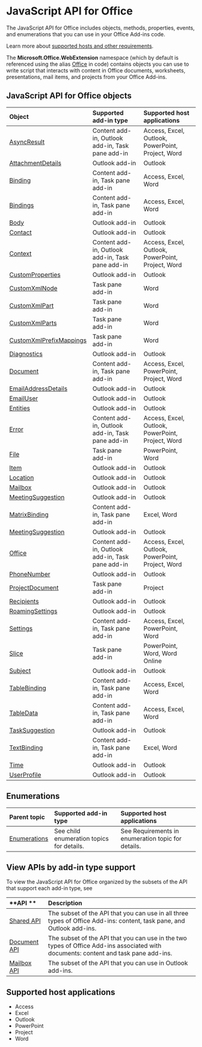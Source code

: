 
# JavaScript API for Office
The JavaScript API for Office includes objects, methods, properties, events, and enumerations that you can use in your Office Add-ins code.

Learn more about [supported hosts and other requirements](../docs/overview/requirements-for-running-office-add-ins.md).

The  **Microsoft.Office.WebExtension** namespace (which by default is referenced using the alias [Office](../reference/shared/office.md) in code) contains objects you can use to write script that interacts with content in Office documents, worksheets, presentations, mail items, and projects from your Office Add-ins.
## JavaScript API for Office objects


|**Object**|**Supported add-in type**|**Supported host applications**|
|:-----|:-----|:-----|
|[AsyncResult](../reference/shared/asyncresult.md)|Content add-in, Outlook add-in, Task pane add-in|Access, Excel, Outlook, PowerPoint, Project, Word|
|[AttachmentDetails](../reference/outlook/simple-types.md)|Outlook add-in|Outlook|
|[Binding](../reference/shared/binding.md)|Content add-in, Task pane add-in|Access, Excel, Word|
|[Bindings](../reference/shared/bindings.bindings.md)|Content add-in, Task pane add-in|Access, Excel, Word|
|[Body](../reference/outlook/Body.md)|Outlook add-in|Outlook|
|[Contact](../reference/outlook/simple-types.md)|Outlook add-in|Outlook|
|[Context](../reference/shared/office.context.md)|Content add-in, Outlook add-in, Task pane add-in |Access, Excel, Outlook, PowerPoint, Project, Word|
|[CustomProperties](../reference/outlook/CustomProperties.md)|Outlook add-in|Outlook|
|[CustomXmlNode](../reference/shared/customxmlnode.customxmlnode.md)|Task pane add-in|Word|
|[CustomXmlPart](../reference/shared/customxmlpart.customxmlpart.md)|Task pane add-in |Word|
|[CustomXmlParts](../reference/shared/customxmlparts.customxmlparts.md)|Task pane add-in |Word|
|[CustomXmlPrefixMappings](../reference/shared/customxmlprefixmappings.customxmlprefixmappings.md)|Task pane add-in |Word|
|[Diagnostics](http://msdn.microsoft.com/library/8ad6a159-ed07-4b82-8897-a80fd208551b%28Office.15%29.aspx)|Outlook add-in|Outlook|
|[Document](../reference/shared/document.md)|Content add-in, Task pane add-in|Access, Excel, PowerPoint, Project, Word|
|[EmailAddressDetails](../reference/outlook/simple-types.md)|Outlook add-in|Outlook|
|[EmailUser](../reference/outlook/simple-types.md)|Outlook add-in|Outlook|
|[Entities](../reference/outlook/simple-types.md)|Outlook add-in|Outlook|
|[Error](../reference/shared/error.md)|Content add-in, Outlook add-in, Task pane add-in|Access, Excel, Outlook, PowerPoint, Project, Word|
|[File](../reference/shared/file.md)|Task pane add-in|PowerPoint, Word|
|[Item](../reference/outlook/Office.context.mailbox.item.md)|Outlook add-in|Outlook|
|[Location](../reference/outlook/Location.md)|Outlook add-in|Outlook|
|[Mailbox](../reference/outlook/Office.context.mailbox.md)|Outlook add-in|Outlook|
|[MeetingSuggestion](../reference/outlook/simple-types.md)|Outlook add-in|Outlook|
|[MatrixBinding](../reference/shared/binding.matrixbinding.md)|Content add-in, Task pane add-in|Excel, Word|
|[MeetingSuggestion](../reference/outlook/simple-types.md)|Outlook add-in|Outlook|
|[Office](../reference/shared/office.md)|Content add-in, Outlook add-in, Task pane add-in|Access, Excel, Outlook, PowerPoint, Project, Word|
|[PhoneNumber](../reference/outlook/simple-types.md)|Outlook add-in|Outlook|
|[ProjectDocument](../reference/shared/projectdocument.projectdocument.md)|Task pane add-in |Project|
|[Recipients](../reference/outlook/Recipients.md)|Outlook add-in|Outlook|
|[RoamingSettings](../reference/outlook/RoamingSettings.md)|Outlook add-in|Outlook|
|[Settings](../reference/shared/document.settings.md)|Content add-in, Task pane add-in|Access, Excel, PowerPoint, Word|
|[Slice](../reference/shared/slice.md)|Task pane add-in|PowerPoint, Word, Word Online|
|[Subject](../reference/outlook/Subject.md)|Outlook add-in|Outlook|
|[TableBinding](../reference/shared/binding.tablebinding.md)|Content add-in, Task pane add-in|Access, Excel, Word|
|[TableData](../reference/shared/tabledata.md)|Content add-in, Task pane add-in|Access, Excel, Word|
|[TaskSuggestion](../reference/outlook/simple-types.md)|Outlook add-in|Outlook|
|[TextBinding](../reference/shared/binding.textbinding.md)|Content add-in, Task pane add-in|Excel, Word|
|[Time](../reference/outlook/Time.md)|Outlook add-in|Outlook|
|[UserProfile](../reference/outlook/Office.context.mailbox.userProfile.md)|Outlook add-in|Outlook|




## Enumerations

|**Parent topic**|**Supported add-in type**|**Supported host applications**|
|:-----|:-----|:-----|
|[Enumerations](../reference/shared/enumerations.md)|See child enumeration topics for details.|See Requirements in enumeration topic for details.|

## View APIs by add-in type support

To view the JavaScript API for Office organized by the subsets of the API that support each add-in type, see

|**API **|**Description**|
|:-----|:-----|
|[Shared API](../reference/shared/shared-api.md)|The subset of the API that you can use in all three types of Office Add-ins: content, task pane, and Outlook add-ins.|
|[Document API](../reference/shared/document-api.md)|The subset of the API that you can use in the two types of Office Add-ins associated with documents: content and task pane add-ins.|
|[Mailbox API](../reference/outlook/index.md)|The subset of the API that you can use in Outlook add-ins.|

## Supported host applications
* Access
* Excel
* Outlook
* PowerPoint
* Project
* Word
